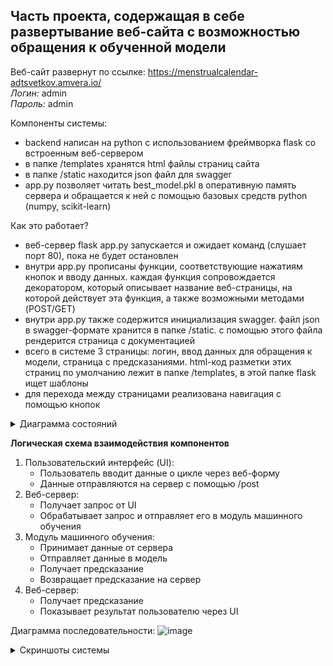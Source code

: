 ## Часть проекта, содержащая в себе развертывание веб-сайта с возможностью обращения к обученной модели
  
Веб-сайт развернут по ссылке: https://menstrualcalendar-adtsvetkov.amvera.io/  
_Логин:_ admin  
_Пароль:_ admin

Компоненты системы:
- backend написан на python c использованием фреймворка flask со встроенным веб-сервером
- в папке /templates хранятся html файлы страниц сайта
- в папке /static находится json файл для swagger
- app.py позволяет читать best_model.pkl в оперативную память сервера и обращается к ней с помощью базовых средств python (numpy, scikit-learn)

Как это работает?
- веб-сервер flask app.py запускается и ожидает команд (слушает порт 80), пока не будет остановлен
- внутри app.py прописаны функции, соответствующие нажатиям кнопок и вводу данных. каждая функция сопровождается декоратором, который описывает название веб-страницы, на которой действует эта функция, а также возможными методами (POST/GET)
- внутри app.py также содержится инициализация swagger. файл json в swagger-формате хранится в папке /static. с помощью этого файла рендерится страница с документацией
- всего в системе 3 страницы: логин, ввод данных для обращения к модели, страница с предсказаниями. html-код разметки этих страниц по умолчанию лежит в папке /templates, в этой папке flask ищет шаблоны
- для перехода между страницами реализована навигация с помощью кнопок

<details> <summary>Диаграмма состояний </summary>
![image](https://github.com/user-attachments/assets/b66b32c9-8110-490e-ab15-d505764e992b)
</details>

__Логическая схема взаимодействия компонентов__

1. Пользовательский интерфейс (UI):
   - Пользователь вводит данные о цикле через веб-форму
   - Данные отправляются на сервер с помощью /post
2. Веб-сервер:
   - Получает запрос от UI
   - Обрабатывает запрос и отправляет его в модуль машинного обучения
3. Модуль машинного обучения:
   - Принимает данные от сервера
   - Отправляет данные в модель
   - Получает предсказание
   - Возвращает предсказание на сервер
4. Веб-сервер:
   - Получает предсказание
   - Показывает результат пользователю через UI

Диаграмма последовательности:
![image](https://github.com/user-attachments/assets/73f778d4-0842-4d2e-bb97-83a6258fd5bd)

<details><summary> Скриншоты системы </summary>

Страница с авторизацией:
![image](https://github.com/user-attachments/assets/c44f6a54-6338-429d-a6a3-a2944c03a4e6)

В случае неверного ввода пароля:
![image](https://github.com/user-attachments/assets/81cc254e-98ee-4ba6-96d4-5c98067176b4)

Форма ввода данных для запроса к модели:
![image](https://github.com/user-attachments/assets/7fa66d8d-d86b-40c6-95d2-a9eaa04a0f8d)

Страница с выдачей результата:  
![image](https://github.com/user-attachments/assets/2c0d7ffb-1462-4afc-a1ac-47a7396429b1)

Документация swagger:
![image](https://github.com/user-attachments/assets/e9a0dd47-aaa1-4e66-9dd1-92ec1f97412f)

</details>
